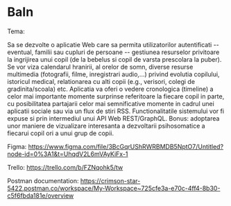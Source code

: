 # BaIn

Tema:

Sa se dezvolte o aplicatie Web care sa permita utilizatorilor autentificati -- eventual, familii sau cupluri de persoane -- gestiunea resurselor privitoare la ingrijirea unui copil (de la bebelus si copil de varsta prescolara la puber). Se vor viza calendarul hranirii, al orelor de somn, diverse resurse multimedia (fotografii, filme, inregistrari audio,...) privind evolutia copilului, istoricul medical, relationarea cu alti copii (e.g., verisori, colegi de gradinita/scoala) etc. Aplicatia va oferi o vedere cronologica (timeline) a celor mai importante momente surprinse referitoare la fiecare copil in parte, cu posibilitatea partajarii celor mai semnificative momente in cadrul unei aplicatii sociale sau via un flux de stiri RSS. Functionalitatile sistemului vor fi expuse si prin intermediul unui API Web REST/GraphQL. Bonus: adoptarea unor maniere de vizualizare interesanta a dezvoltarii psihosomatice a fiecarui copil ori a unui grup de copii.

Figma: https://www.figma.com/file/3BcGqrUShRWRBMDB5NptO7/Untitled?node-id=0%3A1&t=UhqdV2L6mVAyKiFx-1

Trello: https://trello.com/b/FZNqohk5/tw

Postman documentation: https://crimson-star-5422.postman.co/workspace/My-Workspace~725cfe3a-e70c-4ff4-8b30-c5f6fbda181e/overview
